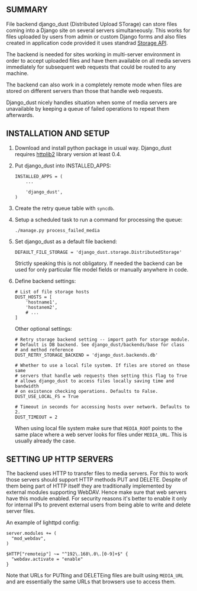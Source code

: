 ## SUMMARY

File backend django_dust (Distributed Upload STorage) can store files coming
into a Django site on several servers simultaneously. This works for files
uploaded by users from admin or custom Django forms and also files created
in application code provided it uses standrad [Storage API][1].

The backend is needed for sites working in multi-server environment in order
to accept uploaded files and have them available on all media servers
immediately for subsequent web requests that could be routed to any machine.

The backend can also work in a completely remote mode when files are stored
on different servers than those that handle web requests.

Django_dust nicely handles situation when some of media servers are unavailable
by keeping a queue of failed operations to repeat them afterwards.


## INSTALLATION AND SETUP

1.  Download and install python package in usual way. Django_dust requires
    [httplib2][2] library version at least 0.4.

2.  Put django_dust into INSTALLED_APPS:

        INSTALLED_APPS = (
            ...

            'django_dust',
        )

3.  Create the retry queue table with `syncdb`.

4.  Setup a scheduled task to run a command for processing the queue:

        ./manage.py process_failed_media

5.  Set django_dust as a default file backend:

        DEFAULT_FILE_STORAGE = 'django_dust.storage.DistributedStorage'

    Strictly speaking this is not obligatory. If needed the backend can be used
    for only particular file model fields or manually anywhere in code.

6.  Define backend settings:

        # List of file storage hosts
        DUST_HOSTS = [
            'hostname1',
            'hostanem2',
            # ...
        ]

    Other optional settings:

        # Retry storage backend setting -- import path for storage module.
        # Default is DB backend. See django_dust/backends/base for class
        # and method reference
        DUST_RETRY_STORAGE_BACKEND = 'django_dust.backends.db'

        # Whether to use a local file system. If files are stored on those same
        # servers that handle web requests then setting this flag to True
        # allows django_dust to access files locally saving time and bandwidth
        # on existence checking operations. Defaults to False.
        DUST_USE_LOCAL_FS = True

        # Timeout in seconds for accessing hosts over network. Defaults to 2.
        DUST_TIMEOUT = 2

    When using local file system make sure that `MEDIA_ROOT` points to the same
    place where a web server looks for files under `MEDIA_URL`. This is usually
    already the case.

## SETTING UP HTTP SERVERS

The backend uses HTTP to transfer files to media servers. For this to work
those servers should support HTTP methods PUT and DELETE. Despite of them
being part of HTTP itself they are traditionally implemented by external
modules supporting WebDAV. Hence make sure that  web servers have this module
enabled. For security reasons it's better to enable it only for internal IPs
to prevent external users from being able to write and delete server files.

An example of lighttpd config:

    server.modules += (
      "mod_webdav",
    )

    $HTTP["remoteip"] ~= "^192\.168\.0\.[0-9]+$" {
      "webdav.activate = "enable"
    }

Note that URLs for PUTting and DELETEing files are built using `MEDIA_URL` and
are essentially the same URLs that browsers use to access them.


[1]: http://docs.djangoproject.com/en/dev/ref/files/storage/
[2]: http://code.google.com/p/httplib2/
